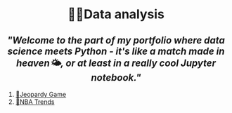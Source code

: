<h1 align="center">🕵🏼Data analysis</h1>

<h2 align='center'><em>"Welcome to the part of my portfolio where data science meets Python - it's like a match made in heaven🌤️, or at least in a really cool Jupyter notebook."</em></h2>


<ol>
    <li><a href='https://github.com/cavs1010/This-is-Jeopardy'>🎊Jeopardy Game</a></li>
    <li><a href='https://github.com/cavs1010/NBA_Trends/tree/main'>🏀NBA Trends</a></li>
</ol>
